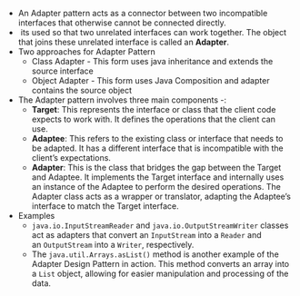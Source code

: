 - An Adapter pattern acts as a connector between two incompatible interfaces that otherwise cannot be connected directly.
-  its used so that two unrelated interfaces can work together. The object that joins these unrelated interface is called an **Adapter**.
- Two approaches for Adapter Pattern
	- Class Adapter - This form uses java inheritance and extends the source interface
	- Object Adapter - This form uses Java Composition and adapter contains the source object
- The Adapter pattern involves three main components -:
	-  **Target**: This represents the interface or class that the client code expects to work with. It defines the operations that the client can use.
	-  **Adaptee**: This refers to the existing class or interface that needs to be adapted. It has a different interface that is incompatible with the client’s expectations.
	-  **Adapter**: This is the class that bridges the gap between the Target and Adaptee. It implements the Target interface and internally uses an instance of the Adaptee to perform the desired operations. The Adapter class acts as a wrapper or translator, adapting the Adaptee’s interface to match the Target interface.
- Examples 
	- `java.io.InputStreamReader` and `java.io.OutputStreamWriter` classes act as adapters that convert an `InputStream` into a `Reader` and an `OutputStream` into a `Writer`, respectively.
	- The `java.util.Arrays.asList()` method is another example of the Adapter Design Pattern in action. This method converts an array into a `List` object, allowing for easier manipulation and processing of the data.